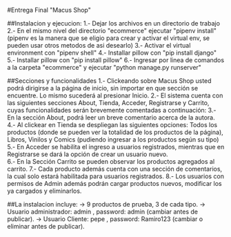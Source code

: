#Entrega Final "Macus Shop"

##Instalacion y ejecucion:
1.- Dejar los archivos en un directorio de trabajo
2.- En el mismo nivel del directorio "ecommerce" ejecutar "pipenv install" (pipenv es la manera que se eligio para crear y activar el virtual env, se pueden usar otros metodos de asi desearlo)
3.- Activar el virtual environment con "pipenv shell"
4.- Installar pillow con "pip install django"
5.- Installar pillow con "pip install pillow"
6.- Ingresar por linea de comandos a la carpeta "ecommerce" y ejecutar "python manage.py runserver"

##Secciones y funcionalidades
1.-	Clickeando sobre Macus Shop usted podrá dirigirse a la página de inicio, sin importar en que sección se encuentre. Lo mismo sucederá al presionar Inicio.
2.-	El sistema cuenta con las siguientes secciones About, Tienda, Acceder, Registrarse y Carrito, cuyas funcionalidades serán brevemente comentadas a continuación: 
3.-	En la sección About, podrá leer un breve comentario acerca de la autora.
4.-	Al clickear en Tienda se despliegan las siguientes opciones: Todos los productos (donde se pueden ver la totalidad de los productos de la página), Libros, Vinilos y Comics (pudiendo ingresar a los productos según su tipo)
5.-	En Acceder se habilita el ingreso a usuarios registrados, mientras que en Registrarse se dará la opción de crear un usuario nuevo.  
6.-	En la Sección Carrito se pueden observar los productos agregados al carrito.
7.-	Cada producto además cuenta con una sección de comentarios, la cual solo estará habilitada para usuarios registrados. 
8.-	Los usuarios con permisos de Admin además podrán cargar productos nuevos, modificar los ya cargados y eliminarlos.  

##La instalacion incluye:
-> 9 productos de prueba, 3 de cada tipo.
-> Usuario administrador: admin , password: admin (cambiar antes de publicar).
-> Usuario Cliente: pepe , password: Ramiro123 (cambiar o eliminar antes de publicar).